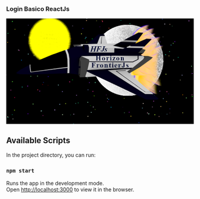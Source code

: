 ### Login Basico ReactJs

![](https://raw.githubusercontent.com/DunoCgame/HorizonFrontierJs/master/Logo_HFjs.png) 


## Available Scripts

In the project directory, you can run:

### `npm start`

Runs the app in the development mode.\
Open [http://localhost:3000](http://localhost:3000) to view it in the browser.

